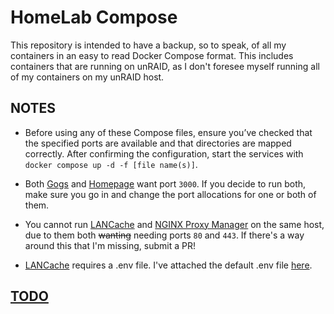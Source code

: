 # HomeLab Compose

This repository is intended to have a backup, so to speak, of all my containers in an easy to read Docker Compose format. This includes containers that are running on unRAID, as I don't foresee myself running all of my containers on my unRAID host.

## NOTES

- Before using any of these Compose files, ensure you’ve checked that the specified ports are available and that directories are mapped correctly. After confirming the configuration, start the services with `docker compose up -d -f [file name(s)]`.

- Both [Gogs](./gogs.yml) and [Homepage](./homepage.yml) want port `3000`. If you decide to run both, make sure you go in and change the port allocations for one or both of them.

- You cannot run [LANCache](./lancache.yml) and [NGINX Proxy Manager](./npm.yml) on the same host, due to them both ~~wanting~~ needing ports `80` and `443`. If there's a way around this that I'm missing, submit a PR!

- [LANCache](./lancache.yml) requires a .env file. I've attached the default .env file [here](.lancache.env).

## [TODO](./TODO.md)

